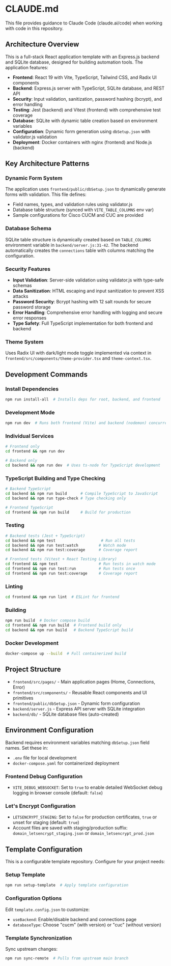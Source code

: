 # CLAUDE.md

This file provides guidance to Claude Code (claude.ai/code) when working with code in this repository.

## Architecture Overview

This is a full-stack React application template with an Express.js backend and SQLite database, designed for building automation tools. The application features:

- **Frontend**: React 19 with Vite, TypeScript, Tailwind CSS, and Radix UI components
- **Backend**: Express.js server with TypeScript, SQLite database, and REST API
- **Security**: Input validation, sanitization, password hashing (bcrypt), and error handling
- **Testing**: Jest (backend) and Vitest (frontend) with comprehensive test coverage
- **Database**: SQLite with dynamic table creation based on environment variables
- **Configuration**: Dynamic form generation using `dbSetup.json` with validator.js validation
- **Deployment**: Docker containers with nginx (frontend) and Node.js (backend)

## Key Architecture Patterns

### Dynamic Form System
The application uses `frontend/public/dbSetup.json` to dynamically generate forms with validation. This file defines:
- Field names, types, and validation rules using validator.js
- Database table structure (synced with `VITE_TABLE_COLUMNS` env var)
- Sample configurations for Cisco CUCM and CUC are provided

### Database Schema
SQLite table structure is dynamically created based on `TABLE_COLUMNS` environment variable in `backend/server.js:31-42`. The backend automatically creates the `connections` table with columns matching the configuration.

### Security Features
- **Input Validation**: Server-side validation using validator.js with type-safe schemas
- **Data Sanitization**: HTML escaping and input sanitization to prevent XSS attacks
- **Password Security**: Bcrypt hashing with 12 salt rounds for secure password storage
- **Error Handling**: Comprehensive error handling with logging and secure error responses
- **Type Safety**: Full TypeScript implementation for both frontend and backend

### Theme System
Uses Radix UI with dark/light mode toggle implemented via context in `frontend/src/components/theme-provider.tsx` and `theme-context.tsx`.

## Development Commands

### Install Dependencies
```bash
npm run install-all  # Installs deps for root, backend, and frontend
```

### Development Mode
```bash
npm run dev  # Runs both frontend (Vite) and backend (nodemon) concurrently
```

### Individual Services
```bash
# Frontend only
cd frontend && npm run dev

# Backend only  
cd backend && npm run dev  # Uses ts-node for TypeScript development
```

### TypeScript Building and Type Checking
```bash
# Backend TypeScript
cd backend && npm run build      # Compile TypeScript to JavaScript
cd backend && npm run type-check # Type checking only

# Frontend TypeScript  
cd frontend && npm run build     # Build for production
```

### Testing
```bash
# Backend tests (Jest + TypeScript)
cd backend && npm test                    # Run all tests
cd backend && npm run test:watch         # Watch mode
cd backend && npm run test:coverage      # Coverage report

# Frontend tests (Vitest + React Testing Library)
cd frontend && npm test                  # Run tests in watch mode
cd frontend && npm run test:run          # Run tests once
cd frontend && npm run test:coverage     # Coverage report
```

### Linting
```bash
cd frontend && npm run lint  # ESLint for frontend
```

### Building
```bash
npm run build  # Docker compose build
cd frontend && npm run build  # Frontend build only
cd backend && npm run build   # Backend TypeScript build
```

### Docker Development
```bash
docker-compose up --build  # Full containerized build
```

## Project Structure

- `frontend/src/pages/` - Main application pages (Home, Connections, Error)
- `frontend/src/components/` - Reusable React components and UI primitives
- `frontend/public/dbSetup.json` - Dynamic form configuration
- `backend/server.js` - Express API server with SQLite integration
- `backend/db/` - SQLite database files (auto-created)

## Environment Configuration

Backend requires environment variables matching `dbSetup.json` field names. Set these in:
- `.env` file for local development
- `docker-compose.yaml` for containerized deployment

### Frontend Debug Configuration
- `VITE_DEBUG_WEBSOCKET`: Set to `true` to enable detailed WebSocket debug logging in browser console (default: `false`)

### Let's Encrypt Configuration
- `LETSENCRYPT_STAGING`: Set to `false` for production certificates, `true` or unset for staging (default: `true`)
- Account files are saved with staging/production suffix: `domain_letsencrypt_staging.json` or `domain_letsencrypt_prod.json`

## Template Configuration

This is a configurable template repository. Configure for your project needs:

### Setup Template
```bash
npm run setup-template  # Apply template configuration
```

### Configuration Options
Edit `template.config.json` to customize:
- `useBackend`: Enable/disable backend and connections page
- `databaseType`: Choose "cucm" (with version) or "cuc" (without version)

### Template Synchronization
Sync upstream changes:
```bash
npm run sync-remote  # Pulls from upstream main branch
```